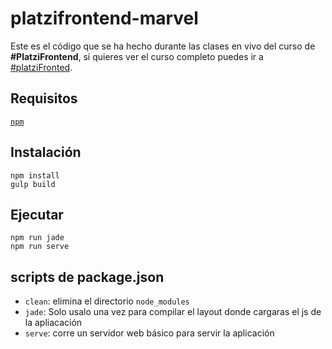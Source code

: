 # platzifrontend-marvel

Este es el código que se ha hecho durante las clases en vivo del curso de **#PlatziFrontend**, si quieres ver el curso completo puedes ir a [#platziFronted](http://www.platzi.com/frontend).

## Requisitos

[`npm`](http://npmjs.org)

## Instalación
```
npm install
gulp build
```

## Ejecutar
```
npm run jade
npm run serve
```

## scripts de package.json

* `clean`: elimina el directorio `node_modules`
* `jade`: Solo usalo una vez para compilar el layout donde cargaras el js de la apliacación
* `serve`: corre un servidor web básico para servir la aplicación
